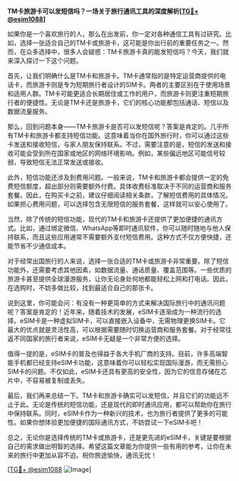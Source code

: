**TM卡旅游卡可以发短信吗？一场关于旅行通讯工具的深度解析[[TG💪+ @esim1088](https://t.me/s/esim1088)]**

如果你是一个喜欢旅行的人，那么在出发前，你一定对各种通信工具有过研究。比如，选择一张适合自己的TM卡或旅游卡，这可能是你出行前的重要任务之一。然而，在众多选择中，很多人会疑惑：TM卡旅游卡真的能发短信吗？今天，我们就来深入探讨一下这个问题。

首先，让我们明确什么是TM卡和旅游卡。TM卡通常指的是特定运营商提供的电话卡，而旅游卡则是专为短期旅行者设计的SIM卡。两者的主要区别在于使用场景和适用人群。TM卡可能更适合长期居住或工作的用户，而旅游卡则更注重短期旅行者的便捷性。无论是TM卡还是旅游卡，它们的核心功能都包括通话、短信以及数据流量服务。

那么，回到问题本身——TM卡旅游卡是否可以发短信呢？答案是肯定的。几乎所有TM卡和旅游卡都支持短信功能。这意味着当你在国外旅行时，你可以通过这些卡发送和接收短信，与家人朋友保持联系。不过，需要注意的是，短信的发送和接收可能会受到所在国家或地区的网络环境影响。例如，某些偏远地区可能信号较弱，导致短信无法正常发送或接收。

此外，短信功能还涉及到费用问题。一般来说，TM卡和旅游卡都会提供一定的免费短信额度，超出部分则需要额外付费。具体收费标准取决于不同的运营商和服务套餐。因此，在购买卡之前，建议仔细阅读相关条款，了解短信费用的具体情况。如果担心费用问题，可以选择包含无限短信的服务套餐，这样就可以安心使用了。

当然，除了传统的短信功能，现代的TM卡和旅游卡还提供了更加便捷的通讯方式。比如，通过绑定微信、WhatsApp等即时通讯软件，你可以随时随地与他人保持联系，而且这些应用通常不需要额外支付短信费用。这种方式不仅方便快捷，还能节省不少通信成本。

对于经常出国旅行的人来说，选择一张合适的TM卡或旅游卡非常重要。除了短信功能外，还需要考虑其他因素，如数据流量、通话质量、覆盖范围等。一些优质的旅游卡甚至提供全球漫游服务，让你无论身处何地都能轻松上网和打电话。因此，在选购时，不妨多做比较，找到最适合自己的那张卡。

说到这里，你可能会问：有没有一种更简单的方式来解决国际旅行中的通讯问题呢？答案是肯定的！近年来，随着技术的发展，eSIM卡逐渐成为一种流行的选择。eSIM卡是一种虚拟SIM卡，可以直接嵌入设备中，无需物理更换SIM卡。它最大的优点就是灵活性高，可以根据需要随时切换运营商和服务套餐。对于经常往返不同国家的旅行者来说，eSIM卡无疑是一个非常方便的选择。

值得一提的是，eSIM卡的普及也得益于各大手机厂商的支持。目前，许多高端智能手机都已经支持eSIM卡功能，这意味着你可以轻松实现国际漫游，而无需担心SIM卡的问题。不仅如此，eSIM卡还具有更高的安全性，因为它的信息存储在芯片中，不容易被复制或丢失。

最后，我们再来总结一下。TM卡和旅游卡确实可以发短信，并且它们的功能远不止于此。无论是传统的短信功能，还是现代的即时通讯应用，都可以帮助你在旅行中保持联系。同时，eSIM卡作为一种新兴的技术，也为旅行者提供了更多的可能性。如果你想体验更加便捷的国际通讯方式，不妨尝试一下eSIM卡吧！

总之，无论你是选择传统的TM卡或旅游卡，还是更先进的eSIM卡，关键是要根据自己的需求做出明智的选择。希望这篇文章能为你提供一些有用的参考，让你在未来的旅行中更加从容不迫。祝你旅途愉快，通讯无忧！

[[TG💪+ @esim1088](https://t.me/s/esim1088) ![Image](https://i.postimg.cc/4NQfJmqS/Snipaste-2025-05-13-00-14-12.png)]